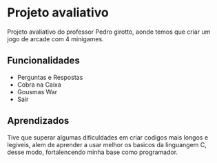 
# Projeto avaliativo

Projeto avaliativo do professor Pedro girotto, aonde temos que criar um jogo de arcade com 4 minigames.
## Funcionalidades

- Perguntas e Respostas 
- Cobra na Caixa 
- Gousmas War
- Sair


## Aprendizados

Tive que superar algumas dificuldades em criar codigos mais longos e legiveis, alem de aprender a usar melhor os basicos da linguangem C, desse modo, fortalencendo minha base como programador. 
